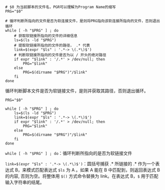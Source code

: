 ```shell
# $0 为当前脚本的文件名，PGR可以理解为Program Name的缩写
PRG="$0"

# 循环判断所指向的文件是否为软连接文件，是则将PRG指向该软连接所指向的文件，否则退出循环
while [ -h "$PRG" ] ; do
    # 获取软链接所指向的文件的详细信息
    ls=$(ls -ld "$PRG")
    # 提取软链接所指向的文件的路径， .* 代表
    link=$(expr "$ls" : '.*-> \(.*\)$')
    # 判断软链接所指向的文件是否为以 / 开头的绝对路径
    if expr "$link" : '/.*' > /dev/null; then
        PRG="$link"
    else
        PRG=$(dirname "$PRG")"/$link"
    fi
done
```

循环判断脚本文件是否为软链接文件，是则并获取其路径，否则退出循环。

```shell
PRG="$0"

while [ -h "$PRG" ] ; do
    ls=$(ls -ld "$PRG")
    link=$(expr "$ls" : '.*-> \(.*\)$')
    if expr "$link" : '/.*' > /dev/null; then
        PRG="$link"
    else
        PRG=$(dirname "$PRG")"/$link"
    fi
done
```

`while [ -h "$PRG" ] ; do`：循环判断所指向的是否为软链接文件

`link=$(expr "$ls" : '.*-> \(.*\)$')`：圆括号捕获 .* 所链接的 .* 作为一个表达式 B，来模式匹配表达式 `$ls` 为 A 。如果 A 能在 B 中匹配到，则返回表达式 B 的内容, 否则为空。将整体用 `$()` 方式命令替换为 link。在表达式 B，` $ ` 用于匹配输入字符串的结尾。